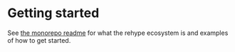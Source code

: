 # Getting started

See [the monorepo readme][rehype] for what the rehype ecosystem is and examples
of how to get started.

[rehype]: https://github.com/rehypejs/rehype
